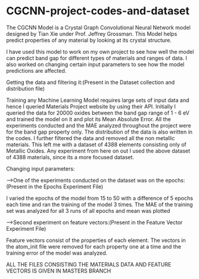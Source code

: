 # CGCNN-project-codes-and-dataset

The CGCNN Model is a Crystal Graph Convolutional Neural Network model designed by Tian Xie under Prof. Jeffrey Grossman.
This Model helps predict properties of any material by looking at its crystal structure.

I have used this model to work on my own project to see how well the model can predict band gap for different types of materials and ranges of data.
I also worked on changing certain input parameters to see how the model predictions are affected.

Getting the data and filtering it:(Present in the Dataset collection and distribution file)

Training any Machine Learning Model requires large sets of input data and hence I queried Materials Project website by using their API.
Initially I queried the data for 20000 oxides between the band gap range of 1 - 6 eV and trained the model on it and plot its Mean Absolute Error.
All the experiments conducted and the MAE analyzed throughout the project were for the band gap property only.
The distribution of the data is also written in the codes.
I further filtered the data and removed all the non metallic materials. This left me with a dataset of 4388 elements consisting only of Metallic Oxides.
Any experiment from here on out I used the above dataset of 4388 materials, since its a more focused dataset.

Changing input parameters:

-->One of the experiments conducted on the dataset was on the epochs: (Present in the Epochs Experiment File)

I varied the epochs of the model from 15 to 50 with a difference of 5 epochs each time and ran the training of the model 3 times. The MAE of the training set was analyzed for all 3 runs of all epochs and mean was plotted

-->Second experiment on feature vectors:(Present in the Feature Vector Experiment File)

Feature vectors consist of the properties of each element. The vectors in the atom_init file were removed for each property one at a time and the training error of the model was analyzed.


ALL THE FILES CONSISTING THE MATERIALS DATA AND FEATURE VECTORS IS GIVEN IN MASTERS BRANCH
